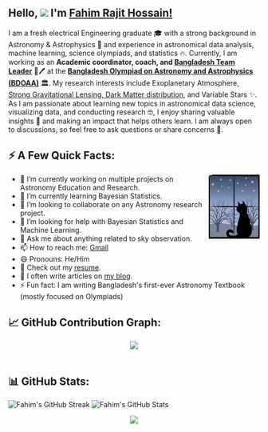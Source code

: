 ## Hello, <img src="https://media.giphy.com/media/hvRJCLFzcasrR4ia7z/giphy.gif" width="25"> I'm [Fahim Rajit Hossain!](https://rajit13.github.io/) 

I am a fresh electrical Engineering graduate 🎓 with a strong background in Astronomy & Astrophysics 🔭 and experience in astronomical data analysis, machine learning, science olympiads, and statistics 🔥. Currently, I am working as an **Academic coordinator, coach, and [Bangladesh Team Leader](https://www.ioaastrophysics.org/international-board/)** 📡🖊 at the [**Bangladesh Olympiad on Astronomy and Astrophysics (BDOAA)**](http://bdoaa.org/) 🏛️. My research interests include Exoplanetary Atmosphere, [Strong Gravitational Lensing, Dark Matter distribution](https://www.astrobridge.org/projects/bdlensing), and Variable Stars ✨. As I am passionate about learning new topics in astronomical data science, visualizing data, and conducting research 🤓, I enjoy sharing valuable insights 🧐 and making an impact that helps others learn. I am always open to discussions, so feel free to ask questions or share concerns 💬.

## ⚡ A Few Quick Facts: 

<img align="right" src="https://github.com/Rajit13/Rajit13/blob/main/cat-1423.gif" />

- 🔭 I’m currently working on multiple projects on Astronomy Education and Research.
- 🧮 I’m currently learning Bayesian Statistics.
- 👯 I’m looking to collaborate on any Astronomy research project.
- 🤔 I’m looking for help with Bayesian Statistics and Machine Learning.
- 💬 Ask me about anything related to sky observation.
- 📫 How to reach me: [Gmail](mailto:farahoshwadhin.13@gmail.com)
- 😄 Pronouns: He/Him
- 🧾 Check out my [resume](https://github.com/Rajit13/Rajit13.github.io/blob/23c1356b082c9fae70e03e74c904a74790c2c400/website_docs/Fahim_CV_Resume.pdf).
- 📝 I often write articles on [my blog](https://bdoaa.org/exoplanet-atmosphere-bangla/).
- ⚡ Fun fact: I am writing Bangladesh's first-ever Astronomy Textbook (mostly focused on Olympiads)

## 📈 GitHub Contribution Graph:

<div align="center">
    <img height="300px" src="https://github-readme-activity-graph.vercel.app/graph?username=Rajit13&theme=minimal"/>
</div>
<br>

## 📊 GitHub Stats:

<img alt="Fahim's GitHub Streak" src="https://github-readme-streak-stats.herokuapp.com/?user=Rajit13&theme=white&&hide_border=true" width='48%' /> <img alt="Fahim's GitHub Stats" src="https://github-readme-stats-mauve-ten.vercel.app/api?username=Rajit13&show_icons=true&hide_border=true&count_private=true&include_all_commits=true" width='48%' />
<br>

<!--END_SECTION:waka-->

<p align="center">
  <img src="https://capsule-render.vercel.app/api?type=waving&color=gradient&height=80&section=footer"/>
</p>
